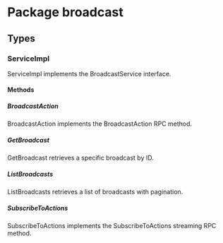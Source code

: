 # Package broadcast

## Types

### ServiceImpl

ServiceImpl implements the BroadcastService interface.

#### Methods

##### BroadcastAction

BroadcastAction implements the BroadcastAction RPC method.

##### GetBroadcast

GetBroadcast retrieves a specific broadcast by ID.

##### ListBroadcasts

ListBroadcasts retrieves a list of broadcasts with pagination.

##### SubscribeToActions

SubscribeToActions implements the SubscribeToActions streaming RPC method.
